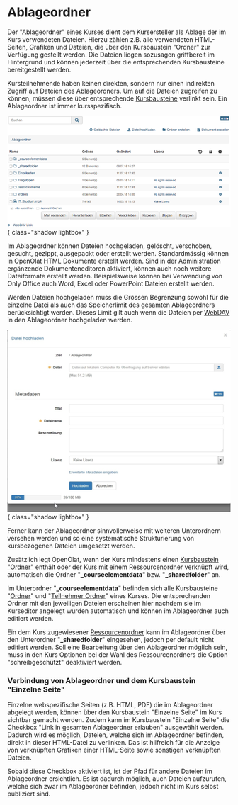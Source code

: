 # Ablageordner

Der "Ablageordner" eines Kurses dient dem Kursersteller als Ablage der im Kurs verwendeten Dateien. Hierzu zählen z.B. alle verwendeten HTML-Seiten, Grafiken und Dateien, die über den Kursbaustein "Ordner" zur Verfügung gestellt werden. Die Dateien liegen sozusagen griffbereit im Hintergrund und können jederzeit über die entsprechenden Kursbausteine bereitgestellt werden.

Kursteilnehmende haben keinen direkten, sondern nur einen indirekten Zugriff auf Dateien des Ablageordners. Um auf die Dateien zugreifen zu können, müssen diese über entsprechende [Kursbausteine](Course_Elements.de.md) verlinkt sein. Ein Ablageordner ist immer kursspezifisch.

![Kurs Ablageordner](assets/Ablageordner_01.png){ class="shadow lightbox" }

Im Ablageordner können Dateien hochgeladen, gelöscht, verschoben, gesucht, gezippt, ausgepackt oder erstellt werden. Standardmässig können in OpenOlat HTML Dokumente erstellt werden. Sind in der Administration ergänzende Dokumenteneditoren aktiviert, können auch noch weitere Dateiformate erstellt werden. Beispielsweise können bei Verwendung von Only Office auch Word, Excel oder PowerPoint Dateien erstellt werden.

Werden Dateien hochgeladen muss die Grössen Begrenzung sowohl für die einzelne Datei als auch das Speicherlimit des gesamten Ablageordners berücksichtigt werden. Dieses Limit gilt auch wenn die Dateien per [WebDAV](../basic_concepts/Using_WebDAV.de.md) in den Ablageordner hochgeladen werden.

![Datei hochladen](assets/Datei_hochladen.jpg){ class="shadow lightbox" }

Ferner kann der Ablageordner sinnvollerweise mit weiteren Unterordnern versehen werden und so eine systematische Strukturierung von kursbezogenen Dateien umgesetzt werden.

Zusätzlich legt OpenOlat, wenn der Kurs mindestens einen [Kursbaustein "Ordner"](../learningresources/Knowledge_Transfer.de.md#Wissensvermittlung-_ordner) enthält oder der Kurs mit einem Ressourcenordner verknüpft wird, automatisch die Ordner "**_courseelementdata**" bzw. "**_sharedfolder**" an.

Im Unterordner "**_courseelementdata**" befinden sich alle Kursbausteine "[Ordner](../learningresources/Course_Element_Folder.de.md)" und "[Teilnehmer Ordner](../learningresources/Course_Elements.de.md)" eines Kurses. Die entsprechenden Ordner mit den jeweiligen Dateien erscheinen hier nachdem sie im Kurseditor angelegt wurden automatisch und können im Ablageordner auch editiert werden.

Ein dem Kurs zugewiesener [Ressourcenordner](../learningresources/index.de.md) kann im Ablageordner über den Unterordner "**_sharedfolder**" eingesehen, jedoch per default nicht editiert werden. Soll eine Bearbeitung über den Ablageordner möglich sein, muss in den Kurs Optionen bei der Wahl des Ressourcenordners die Option "schreibgeschützt" deaktiviert werden.

### Verbindung von Ablageordner und dem Kursbaustein "Einzelne Seite"

Einzelne webspezifische Seiten (z.B. HTML, PDF) die im Ablageordner abgelegt werden, können über den Kursbaustein "Einzelne Seite" im Kurs sichtbar gemacht werden. Zudem kann im Kursbaustein "Einzelne Seite" die Checkbox "Link in gesamten Ablageordner erlauben" ausgewählt werden. Dadurch wird es möglich, Dateien, welche sich im Ablageordner befinden, direkt in dieser HTML-Datei zu verlinken. Das ist hilfreich für die Anzeige von verknüpften Grafiken einer HTML-Seite sowie sonstigen verknüpften Dateien.

Sobald diese Checkbox aktiviert ist, ist der Pfad für andere Dateien im Ablageordner ersichtlich. Es ist dadurch möglich, auch Dateien aufzurufen, welche sich zwar im Ablageordner befinden, jedoch nicht im Kurs selbst publiziert sind.
